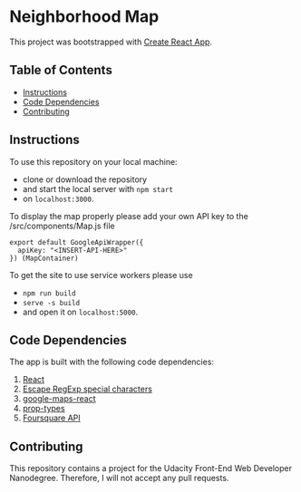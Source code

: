 # Neighborhood Map

This project was bootstrapped with [Create React App](https://github.com/facebook/create-react-app).

## Table of Contents

* [Instructions](#instructions)
* [Code Dependencies](#code-dependencies)
* [Contributing](#contributing)

## Instructions

To use this repository on your local machine:
* clone or download the repository
* and start the local server with `npm start`
* on `localhost:3000`.

To display the map properly please add your own API key to the /src/components/Map.js file
```
export default GoogleApiWrapper({
  apiKey: "<INSERT-API-HERE>"
}) (MapContainer)
```

To get the site to use service workers please use
* `npm run build`
* `serve -s build`
* and open it on `localhost:5000`.


## Code Dependencies

The app is built with the following code dependencies:

1. [React](https://github.com/facebook/React)
2. [Escape RegExp special characters](https://github.com/sindresorhus/escape-string-regexp)
3. [google-maps-react](https://github.com/fullstackreact/google-maps-react)
4. [prop-types](https://github.com/facebook/prop-types)
5. [Foursquare API](https://foursquare.com/)

## Contributing

This repository contains a project for the Udacity Front-End Web Developer Nanodegree.
Therefore, I will not accept any pull requests.
